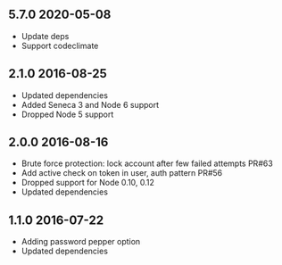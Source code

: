 ## 5.7.0 2020-05-08

* Update deps
* Support codeclimate


## 2.1.0 2016-08-25

* Updated dependencies
* Added Seneca 3 and Node 6 support
* Dropped Node 5 support


## 2.0.0 2016-08-16

* Brute force protection: lock account after few failed attempts PR#63
* Add active check on token in user, auth pattern PR#56
* Dropped support for Node 0.10, 0.12
* Updated dependencies


## 1.1.0 2016-07-22

* Adding password pepper option
* Updated dependencies
